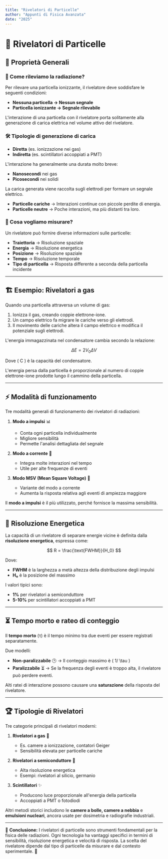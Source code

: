 ```yaml
---
title: "Rivelatori di Particelle"
author: "Appunti di Fisica Avanzata"
date: "2025"
---
```


# 📡 Rivelatori di Particelle

## 📌 Proprietà Generali

### 🔬 Come rileviamo la radiazione?
Per rilevare una particella ionizzante, il rivelatore deve soddisfare le seguenti condizioni:

- **Nessuna particella → Nessun segnale**  
- **Particella ionizzante → Segnale rilevabile**  

L'interazione di una particella con il rivelatore porta solitamente alla generazione di carica elettrica nel volume attivo del rivelatore.

### 🛠️ Tipologie di generazione di carica
- **Diretta** (es. ionizzazione nei gas)
- **Indiretta** (es. scintillatori accoppiati a PMT)

L'interazione ha generalmente una durata molto breve:
- **Nanosecondi** nei gas
- **Picosecondi** nei solidi

La carica generata viene raccolta sugli elettrodi per formare un segnale elettrico.  
- **Particelle cariche** → Interazioni continue con piccole perdite di energia.  
- **Particelle neutre** → Poche interazioni, ma più distanti tra loro.  

### 📏 Cosa vogliamo misurare?
Un rivelatore può fornire diverse informazioni sulle particelle:
- **Traiettoria** → Risoluzione spaziale
- **Energia** → Risoluzione energetica
- **Posizione** → Risoluzione spaziale
- **Tempo** → Risoluzione temporale
- **Tipo di particella** → Risposta differente a seconda della particella incidente

---

## 🏗️ Esempio: Rivelatori a gas
Quando una particella attraversa un volume di gas:
1. Ionizza il gas, creando coppie elettrone-ione.
2. Un campo elettrico fa migrare le cariche verso gli elettrodi.
3. Il movimento delle cariche altera il campo elettrico e modifica il potenziale sugli elettrodi.

L'energia immagazzinata nel condensatore cambia secondo la relazione:

$$ \Delta E = 2 V_0 \Delta V $$

Dove \( C \) è la capacità del condensatore.

L'energia persa dalla particella è proporzionale al numero di coppie elettrone-ione prodotte lungo il cammino della particella.

---

## ⚡ Modalità di funzionamento
Tre modalità generali di funzionamento dei rivelatori di radiazioni:

1. **Modo a impulsi** 📊  
   - Conta ogni particella individualmente  
   - Migliore sensibilità  
   - Permette l'analisi dettagliata del segnale  

2. **Modo a corrente** 🔋  
   - Integra molte interazioni nel tempo  
   - Utile per alte frequenze di eventi  

3. **Modo MSV (Mean Square Voltage)** 📡  
   - Variante del modo a corrente  
   - Aumenta la risposta relativa agli eventi di ampiezza maggiore  

Il **modo a impulsi** è il più utilizzato, perché fornisce la massima sensibilità.

---

## 🔎 Risoluzione Energetica
La capacità di un rivelatore di separare energie vicine è definita dalla **risoluzione energetica**, espressa come:

$$ R = \frac{\text{FWHM}}{H_0} $$

Dove:
- **FWHM** è la larghezza a metà altezza della distribuzione degli impulsi
- **H₀** è la posizione del massimo

I valori tipici sono:
- **1%** per rivelatori a semiconduttore
- **5-10%** per scintillatori accoppiati a PMT

---

## ⏳ Tempo morto e rateo di conteggio
Il **tempo morto** (τ) è il tempo minimo tra due eventi per essere registrati separatamente.

Due modelli:
- **Non-paralizzabile** 🕒 → Il conteggio massimo è \( 1/ \tau \)
- **Paralizzabile** ⏳ → Se la frequenza degli eventi è troppo alta, il rivelatore può perdere eventi.

Alti ratei di interazione possono causare una **saturazione** della risposta del rivelatore.

---

## 🏆 Tipologie di Rivelatori
Tre categorie principali di rivelatori moderni:

1. **Rivelatori a gas** 💨  
   - Es. camere a ionizzazione, contatori Geiger
   - Sensibilità elevata per particelle cariche  

2. **Rivelatori a semiconduttore** 🔬  
   - Alta risoluzione energetica  
   - Esempi: rivelatori al silicio, germanio  

3. **Scintillatori** ✨  
   - Producono luce proporzionale all'energia della particella  
   - Accoppiati a PMT o fotodiodi  

Altri metodi storici includono le **camere a bolle, camere a nebbia** e **emulsioni nucleari**, ancora usate per dosimetria e radiografie industriali.

---

📌 **Conclusione:** I rivelatori di particelle sono strumenti fondamentali per la fisica delle radiazioni. Ogni tecnologia ha vantaggi specifici in termini di sensibilità, risoluzione energetica e velocità di risposta. La scelta del rivelatore dipende dal tipo di particelle da misurare e dal contesto sperimentale. 🎯
